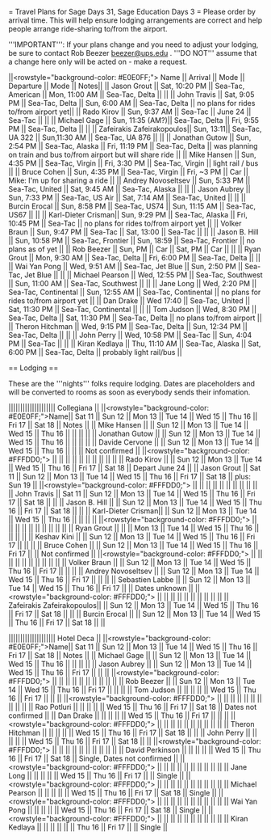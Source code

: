 = Travel Plans for Sage Days 31, Sage Education Days 3 =
Please order by arrival time. This will help ensure lodging arrangements are correct and help people arrange ride-sharing to/from the airport.

'''IMPORTANT''': If your plans change and you need to adjust your lodging, be sure to contact Rob Beezer beezer@ups.edu .  '''DO NOT''' assume that a change here only will be acted on - make a request.


||<rowstyle="background-color: #E0E0FF;"> Name ||  Arrival || Mode || Departure || Mode || Notes||
|| Jason Grout        || Sat, 10:20 PM   || Sea-Tac, American    || Mon, 11:00 AM       || Sea-Tac, Delta       || ||
|| John Travis        || Sat, 9:05 PM    || Sea-Tac, Delta       || Sun, 6:00 AM        || Sea-Tac, Delta       || no plans for rides to/from airport yet||
|| Rado Kirov         || Sun, 9:37 AM    || Sea-Tac              || June 24             || Sea-Tac              || ||
|| Michael Gage       || Sun, 11:35 (AM?)|| Sea-Tac, Delta       || Fri,  9:55 PM       || Sea-Tac, Delta       || ||
|| Zafeirakis Zafeirakopoulos|| Sun, 13:11|| Sea-Tac, UA 322       || Sun,11:30 AM      || Sea-Tac, UA 876       || ||
|| Jonathan Gutow     || Sun, 2:54 PM    || Sea-Tac, Alaska      || Fri, 11:19 PM       || Sea-Tac, Delta       || was planning on train and bus to/from airport but will share ride ||
|| Mike Hansen        || Sun, 4:35 PM    || Sea-Tac, Virgin      || Fri, 3:30 PM        || Sea-Tac, Virgin      || light rail / bus ||
|| Bruce Cohen        || Sun, 4:35 PM    || Sea-Tac, Virgin      || Fri, ~3 PM          || Car      || Mike: I'm up for sharing a ride ||
|| Andrey Novoseltsev || Sun, 5:33 PM    || Sea-Tac, United      || Sat, 9:45 AM        || Sea-Tac, Alaska      || ||
|| Jason Aubrey       || Sun, 7:33 PM    || Sea-Tac, US Air      || Sat, 7:14 AM        || Sea-Tac, United      || ||
|| Burcin Erocal      || Sun, 8:58 PM    || Sea-Tac, US74        || Sun, 11:15 AM       || Sea-Tac, US67        || ||
|| Karl-Dieter Crisman|| Sun, 9:29 PM    || Sea-Tac, Alaska      || Fri, 10:45 PM       || Sea-Tac              || no plans for rides to/from airport yet ||
|| Volker Braun       || Sun, 9:47 PM    || Sea-Tac              || Sat, 13:00          || Sea-Tac              || ||
|| Jason B. Hill      || Sun, 10:58 PM   || Sea-Tac, Frontier    || Sun, 18:59          || Sea-Tac, Frontier    || no plans as of yet ||
|| Rob Beezer         || Sun, PM         || Car                  || Sat, PM             || Car                  || ||
|| Ryan Grout         || Mon, 9:30 AM    || Sea-Tac, Delta       || Fri, 6:00  PM       || Sea-Tac, Delta       || ||
|| Wai Yan Pong       || Wed, 9:51 AM    || Sea-Tac, Jet Blue    || Sun,  2:50 PM       || Sea-Tac, Jet Blue    || ||
|| Michael Pearson    || Wed, 12:55 PM   || Sea-Tac, Southwest   || Sun, 11:00 AM       || Sea-Tac, Southwest   || ||
|| Jane Long          || Wed, 2:20 PM    || Sea-Tac, Continental || Sun, 12:55 AM       || Sea-Tac, Continental || no plans for rides to/from airport yet ||
|| Dan Drake          || Wed  17:40      || Sea-Tac, United      || Sat, 11:30 PM       || Sea-Tac, Continental || ||
|| Tom Judson         || Wed, 8:30 PM    || Sea-Tac, Delta       || Sat, 11:30 PM       || Sea-Tac, Delta       || no plans to/from airport ||
|| Theron Hitchman    || Wed, 9:15 PM    || Sea-Tac, Delta       || Sun, 12:34 PM       || Sea-Tac, Delta       || ||
|| John Perry         || Wed, 10:58 PM   || Sea-Tac              || Sun,  4:04 PM       || Sea-Tac              || ||
|| Kiran Kedlaya      || Thu, 11:10 AM   || Sea-Tac, Alaska      || Sat,  6:00 PM       || Sea-Tac, Delta       || probably light rail/bus ||


== Lodging ==

These are the '''nights''' folks require lodging.  Dates are placeholders and will be converted to rooms as soon as everybody sends their infomation.

|||||||||||||||||||| Collegiana  ||
||<rowstyle="background-color: #E0E0FF;">Name|| Sat 11 || Sun 12 || Mon 13 || Tue 14 || Wed 15 || Thu 16 || Fri 17 || Sat 18 || Notes ||
|| Mike Hansen        ||        || Sun 12 || Mon 13 || Tue 14 || Wed 15 || Thu 16 ||        ||        || ||
|| Jonathan Gutow     ||        || Sun 12 || Mon 13 || Tue 14 || Wed 15 || Thu 16 ||        ||        || ||
|| Davide Cervone     ||        || Sun 12 || Mon 13 || Tue 14 || Wed 15 || Thu 16 ||        ||        || Not confirmed ||
||<rowstyle="background-color: #FFFDD0;"> || || || || || || || || || ||
|| Rado Kirov         ||        || Sun 12 || Mon 13 || Tue 14 || Wed 15 || Thu 16 || Fri 17 || Sat 18 || Depart June 24 ||
|| Jason Grout        || Sat 11 || Sun 12 || Mon 13 || Tue 14 || Wed 15 || Thu 16 || Fri 17 || Sat 18 || plus: Sun 19 ||
||<rowstyle="background-color: #FFFDD0;"> || || || || || || || || || ||
|| John Travis        || Sat 11 || Sun 12 || Mon 13 || Tue 14 || Wed 15 || Thu 16 || Fri 17 || Sat 18 || ||
|| Jason B. Hill      ||        || Sun 12 || Mon 13 || Tue 14 || Wed 15 || Thu 16 || Fri 17 || Sat 18 || ||
|| Karl-Dieter Crisman||        || Sun 12 || Mon 13 || Tue 14 || Wed 15 || Thu 16 ||        ||        || ||
||<rowstyle="background-color: #FFFDD0;"> || || || || || || || || || ||
|| Ryan Grout         ||        ||        || Mon 13 || Tue 14 || Wed 15 || Thu 16 ||        ||        || ||
|| Keshav Kini        ||        || Sun 12 || Mon 13 || Tue 14 || Wed 15 || Thu 16 || Fri 17 ||        || ||
|| Bruce Cohen        ||        || Sun 12 || Mon 13 || Tue 14 || Wed 15 || Thu 16 || Fri 17 ||        || Not confirmed ||
||<rowstyle="background-color: #FFFDD0;"> || || || || || || || || || ||
|| Volker Braun       ||        || Sun 12 || Mon 13 || Tue 14 || Wed 15 || Thu 16 || Fri 17 ||        || ||
|| Andrey Novoseltsev ||        || Sun 12 || Mon 13 || Tue 14 || Wed 15 || Thu 16 || Fri 17 ||        || ||
|| Sebastien Labbe    ||        || Sun 12 || Mon 13 || Tue 14 || Wed 15 || Thu 16 || Fri 17 ||        || Dates unknown ||
||<rowstyle="background-color: #FFFDD0;"> || || || || || || || || || ||
|| Zafeirakis Zafeirakopoulos|| || Sun 12 || Mon 13 || Tue 14 || Wed 15 || Thu 16 || Fri 17 || Sat 18 || ||
|| Burcin Erocal      ||        || Sun 12 || Mon 13 || Tue 14 || Wed 15 || Thu 16 || Fri 17 || Sat 18 || ||


|||||||||||||||||||| Hotel Deca  ||
||<rowstyle="background-color: #E0E0FF;">Name|| Sat 11 || Sun 12 || Mon 13 || Tue 14 || Wed 15 || Thu 16 || Fri 17 || Sat 18 || Notes ||
|| Michael Gage       ||        || Sun 12 || Mon 13 || Tue 14 || Wed 15 || Thu 16 ||        ||        || ||
|| Jason Aubrey       ||        || Sun 12 || Mon 13 || Tue 14 || Wed 15 || Thu 16 || Fri 17 ||        || ||
||<rowstyle="background-color: #FFFDD0;"> || || || || || || || || || ||
|| Rob Beezer         ||        || Sun 12 || Mon 13 || Tue 14 || Wed 15 || Thu 16 || Fri 17 ||        || ||
|| Tom Judson         ||        ||        ||        ||        || Wed 15 || Thu 16 || Fri 17 ||        || ||
||<rowstyle="background-color: #FFFDD0;"> || || || || || || || || || ||
|| Rao Potluri        ||        ||        ||        ||        || Wed 15 || Thu 16 || Fri 17 || Sat 18 || Dates not confirmed ||
|| Dan Drake          ||        ||        ||        ||        || Wed 15 || Thu 16 || Fri 17 ||        || ||
||<rowstyle="background-color: #FFFDD0;"> || || || || || || || || || ||
|| Theron Hitchman    ||        ||        ||        ||        || Wed 15 || Thu 16 || Fri 17 || Sat 18 || ||
|| John Perry         ||        ||        ||        ||        || Wed 15 || Thu 16 || Fri 17 || Sat 18 || ||
||<rowstyle="background-color: #FFFDD0;"> || || || || || || || || || ||
|| David Perkinson    ||        ||        ||        ||        || Wed 15 || Thu 16 || Fri 17 || Sat 18 || Single, Dates not confirmed ||
||<rowstyle="background-color: #FFFDD0;"> || || || || || || || || || ||
|| Jane Long          ||        ||        ||        ||        || Wed 15 || Thu 16 || Fri 17 ||        || Single ||
||<rowstyle="background-color: #FFFDD0;"> || || || || || || || || || ||
|| Michael Pearson    ||        ||        ||        ||        || Wed 15 || Thu 16 || Fri 17 || Sat 18 || Single ||
||<rowstyle="background-color: #FFFDD0;"> || || || || || || || || || ||
|| Wai Yan Pong       ||        ||        ||        ||        || Wed 15 || Thu 16 || Fri 17 || Sat 18 || Single ||
||<rowstyle="background-color: #FFFDD0;"> || || || || || || || || || ||
|| Kiran Kedlaya      ||        ||        ||        ||        ||        || Thu 16 || Fri 17 ||        || Single ||
